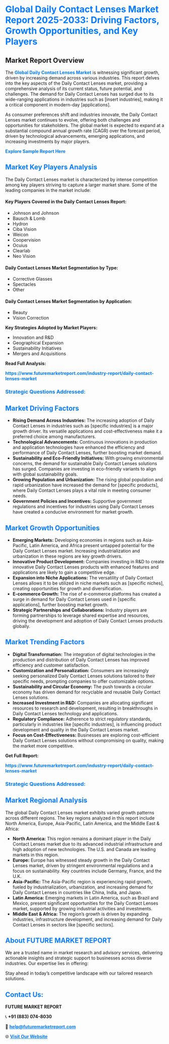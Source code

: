 <h1 style="color: #007BFF;">Global Daily Contact Lenses Market Report 2025-2033: Driving Factors, Growth Opportunities, and Key Players</h1>

<section id="overview">
<h2>Market Report Overview</h2>
<p>The <a href="https://www.futuremarketreport.com/industry-report/daily-contact-lenses-market" style="color: #007BFF; text-decoration: none;"><strong>Global Daily Contact Lenses Market</strong></a> is witnessing significant growth, driven by increasing demand across various industries. This report delves into the key aspects of the Daily Contact Lenses market, providing a comprehensive analysis of its current status, future potential, and challenges. The demand for Daily Contact Lenses has surged due to its wide-ranging applications in industries such as [insert industries], making it a critical component in modern-day [applications].</p>
<p>As consumer preferences shift and industries innovate, the Daily Contact Lenses market continues to evolve, offering both challenges and opportunities for stakeholders. The global market is expected to expand at a substantial compound annual growth rate (CAGR) over the forecast period, driven by technological advancements, emerging applications, and increasing investments by major players.</p>
</section>

<section id="overview">
<p><a href="https://www.futuremarketreport.com/request-sample/reportId=83634" style="color: #007BFF; text-decoration: none;"><strong>Explore Sample Report Here</strong></a></p>
</section>

<section id="key-players">
<h2 style="color: #007BFF;">Market Key Players Analysis</h2>
<p>The Daily Contact Lenses market is characterized by intense competition among key players striving to capture a larger market share. Some of the leading companies in the market include:</p>
<h4>Key Players Covered in the Daily Contact Lenses Report:</h4>
<ul><li>Johnson and Johnson</li><li>Bausch &amp; Lomb</li><li>Hydron</li><li>Ciba Vision</li><li>Weicon</li><li>Coopervision</li><li>Ocuius</li><li>Clearlab</li><li>Neo Vision</li></ul>
<h4>Daily Contact Lenses Market Segmentation by Type:</h4>
<ul><li>Corrective Glasses</li><li>Spectacles</li><li>Other</li></ul>

<h4>Daily Contact Lenses Market Segmentation by Application:</h4>
<ul><li>Beauty</li><li>Vision Correction</li></ul>
<p><strong>Key Strategies Adopted by Market Players:</strong></p>
<ul>
<li>Innovation and R&D</li>
<li>Geographical Expansion</li>
<li>Sustainability Initiatives</li>
<li>Mergers and Acquisitions</li>
</ul>
</section>

<section>
<p><strong>Read Full Analysis: </strong></p><a href="https://www.futuremarketreport.com/industry-report/daily-contact-lenses-market" style="color: #007BFF; text-decoration: none;"><strong>https://www.futuremarketreport.com/industry-report/daily-contact-lenses-market</strong></a>
<h3 style="color: #007BFF;">Strategic Questions Addressed:</h3>
</section>

<section id="driving-factors">
<h2 style="color: #007BFF;">Market Driving Factors</h2>
<ul>
<li><strong>Rising Demand Across Industries:</strong> The increasing adoption of Daily Contact Lenses in industries such as [specific industries] is a major growth driver. Its versatile applications and cost-effectiveness make it a preferred choice among manufacturers.</li>
<li><strong>Technological Advancements:</strong> Continuous innovations in production and application technologies have enhanced the efficiency and performance of Daily Contact Lenses, further boosting market demand.</li>
<li><strong>Sustainability and Eco-Friendly Initiatives:</strong> With growing environmental concerns, the demand for sustainable Daily Contact Lenses solutions has surged. Companies are investing in eco-friendly variants to align with global sustainability goals.</li>
<li><strong>Growing Population and Urbanization:</strong> The rising global population and rapid urbanization have increased the demand for [specific products], where Daily Contact Lenses plays a vital role in meeting consumer needs.</li>
<li><strong>Government Policies and Incentives:</strong> Supportive government regulations and incentives for industries using Daily Contact Lenses have created a conducive environment for market growth.</li>
</ul>
</section>

<section id="growth-opportunities">
<h2 style="color: #007BFF;">Market Growth Opportunities</h2>
<ul>
<li><strong>Emerging Markets:</strong> Developing economies in regions such as Asia-Pacific, Latin America, and Africa present untapped potential for the Daily Contact Lenses market. Increasing industrialization and urbanization in these regions are key growth drivers.</li>
<li><strong>Innovative Product Development:</strong> Companies investing in R&D to create innovative Daily Contact Lenses products with enhanced features and applications are likely to gain a competitive edge.</li>
<li><strong>Expansion into Niche Applications:</strong> The versatility of Daily Contact Lenses allows it to be utilized in niche markets such as [specific niches], creating opportunities for growth and diversification.</li>
<li><strong>E-commerce Growth:</strong> The rise of e-commerce platforms has created a surge in demand for Daily Contact Lenses used in [specific applications], further boosting market growth.</li>
<li><strong>Strategic Partnerships and Collaborations:</strong> Industry players are forming partnerships to leverage shared expertise and resources, driving the development and adoption of Daily Contact Lenses products globally.</li>
</ul>
</section>

<section id="trending-factors">
<h2 style="color: #007BFF;">Market Trending Factors</h2>
<ul>
<li><strong>Digital Transformation:</strong> The integration of digital technologies in the production and distribution of Daily Contact Lenses has improved efficiency and customer satisfaction.</li>
<li><strong>Customization and Personalization:</strong> Consumers are increasingly seeking personalized Daily Contact Lenses solutions tailored to their specific needs, prompting companies to offer customizable options.</li>
<li><strong>Sustainability and Circular Economy:</strong> The push towards a circular economy has driven demand for recyclable and reusable Daily Contact Lenses solutions.</li>
<li><strong>Increased Investment in R&D:</strong> Companies are allocating significant resources to research and development, resulting in breakthroughs in Daily Contact Lenses technology and applications.</li>
<li><strong>Regulatory Compliance:</strong> Adherence to strict regulatory standards, particularly in industries like [specific industries], is influencing product development and quality in the Daily Contact Lenses market.</li>
<li><strong>Focus on Cost-Effectiveness:</strong> Businesses are exploring cost-efficient Daily Contact Lenses solutions without compromising on quality, making the market more competitive.</li>
</ul>
</section>

<section>
<p><strong>Get Full Report: </strong></p><a href="https://www.futuremarketreport.com/industry-report/daily-contact-lenses-market" style="color: #007BFF; text-decoration: none;"><strong>https://www.futuremarketreport.com/industry-report/daily-contact-lenses-market</strong></a>
<h3 style="color: #007BFF;">Strategic Questions Addressed:</h3>
</section>


<section id="regional-analysis">
<h2 style="color: #007BFF;">Market Regional Analysis</h2>
<p>The global Daily Contact Lenses market exhibits varied growth patterns across different regions. The key regions analyzed in this report include North America, Europe, Asia-Pacific, Latin America, and the Middle East & Africa:</p>
<ul>
<li><strong>North America:</strong> This region remains a dominant player in the Daily Contact Lenses market due to its advanced industrial infrastructure and high adoption of new technologies. The U.S. and Canada are leading markets in this region.</li>
<li><strong>Europe:</strong> Europe has witnessed steady growth in the Daily Contact Lenses market, driven by stringent environmental regulations and a focus on sustainability. Key countries include Germany, France, and the U.K.</li>
<li><strong>Asia-Pacific:</strong> The Asia-Pacific region is experiencing rapid growth, fueled by industrialization, urbanization, and increasing demand for Daily Contact Lenses in countries like China, India, and Japan.</li>
<li><strong>Latin America:</strong> Emerging markets in Latin America, such as Brazil and Mexico, present significant opportunities for the Daily Contact Lenses market, supported by growing industrial activities and investments.</li>
<li><strong>Middle East & Africa:</strong> The region’s growth is driven by expanding industries, infrastructure development, and increasing demand for Daily Contact Lenses in sectors like [specific sectors].</li>
</ul>
</section>

<footer>
<h2 style="color: #007BFF;">About FUTURE MARKET REPORT</h2>
<p>We are a trusted name in market research and advisory services, delivering actionable insights and strategic support to businesses across diverse industries. Our expertise lies in offering:</p>

<p>Stay ahead in today’s competitive landscape with our tailored research solutions.</p>

<h2 style="color: #007BFF;">Contact Us:</h2>
<p><strong>FUTURE MARKET REPORT</strong></p>
<p>📞 <strong>+91 (883) 074-8030</strong></p>
<p>📧 <strong><a href="mailto:help@futuremarketreport.com" style="color: #007BFF;">help@futuremarketreport.com</a></strong></p>
<p>🌐 <strong><a href="https://www.futuremarketreport.com/" style="color: #007BFF;">Visit Our Website</a></strong></p>
</footer>